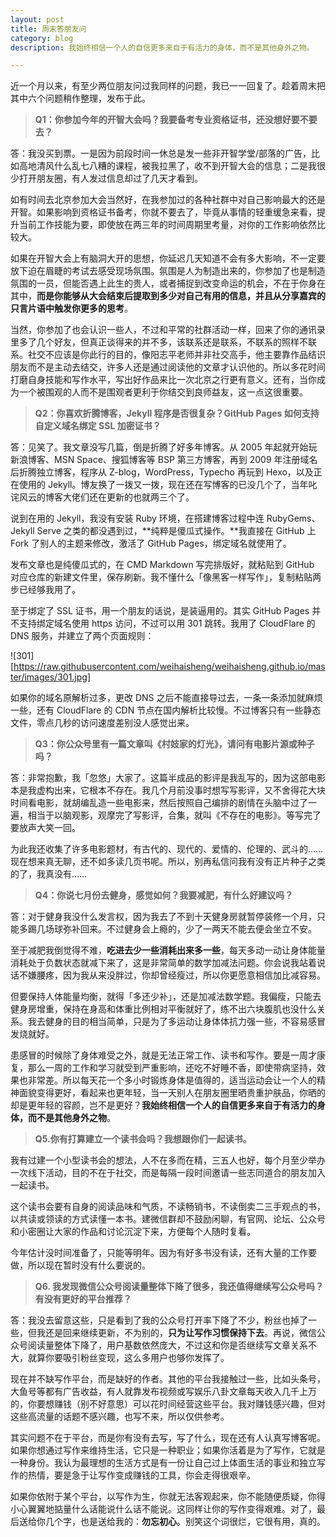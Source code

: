 ```yaml
---
layout: post
title: 周末答朋友问
category: blog
description: 我始终相信一个人的自信更多来自于有活力的身体，而不是其他身外之物。

---
```


近一个月以来，有至少两位朋友问过我同样的问题，我已一一回复了。趁着周末把其中六个问题稍作整理，发布于此。

>**Q1：你参加今年的开智大会吗？我要备考专业资格证书，还没想好要不要去？**

答：我没买到票。一是因为前段时间一休总是发一些非开智学堂/部落的广告，比如高地清风什么乱七八糟的课程，被我拉黑了，收不到开智大会的信息；二是我很少打开朋友圈，有人发过信息却过了几天才看到。

如有时间去北京参加大会当然好，在我参加过的各种社群中对自己影响最大的还是开智。如果影响到资格证书备考，你就不要去了，毕竟从事情的轻重缓急来看，提升当前工作技能为要，即使放在两三年的时间周期里考量，对你的工作影响依然比较大。

如果在开智大会上有脑洞大开的思想，你延迟几天知道不会有多大影响，不一定要放下迫在眉睫的考试去感受现场氛围。氛围是人为制造出来的，你参加了也是制造氛围的一员，但能否遇上此生的贵人，或者捕捉到改变命运的机会，不在于你身在其中，**而是你能够从大会结束后提取到多少对自己有用的信息，并且从分享嘉宾的只言片语中触发你更多的思考**。

当然，你参加了也会认识一些人，不过和平常的社群活动一样，回来了你的通讯录里多了几个好友，但真正谈得来的并不多，该联系还是联系，不联系的照样不联系。社交不应该是你此行的目的，像阳志平老师并非社交高手，他主要靠作品结识朋友而不是主动去结交，许多人还是通过阅读他的文章才认识他的。所以多花时间打磨自身技能和写作水平，写出好作品来比一次北京之行更有意义。还有，当你成为一个被围观的人而不是围观者更利于你结交到良师益友，这一点这很重要。

>**Q2：你喜欢折腾博客，Jekyll 程序是否很复杂？GitHub Pages 如何支持自定义域名绑定 SSL 加密证书？**

答：见笑了。我文章没写几篇，倒是折腾了好多年博客。从 2005 年起就开始玩新浪博客、MSN Space、搜狐博客等 BSP 第三方博客，再到 2009 年注册域名后折腾独立博客，程序从 Z-blog，WordPress，Typecho 再玩到 Hexo，以及正在使用的 Jekyll。博友换了一拨又一拨，现在还在写博客的已没几个了，当年叱诧风云的博客大佬们还在更新的也就两三个了。

说到在用的 Jekyll，我没有安装 Ruby 环境，在搭建博客过程中连 RubyGems、Jekyll Serve 之类的都没遇到过，**纯粹是傻瓜式操作。**我直接在 GitHub 上 Fork 了别人的主题来修改，激活了 GitHub Pages，绑定域名就使用了。

发布文章也是纯傻瓜式的，在 CMD Markdown 写完排版好，就粘贴到 GitHub 对应仓库的新建文件里，保存刷新。我不懂什么「像黑客一样写作」，复制粘贴两步已经够我用了。

至于绑定了 SSL 证书，用一个朋友的话说，是装逼用的。其实 GitHub Pages 并不支持绑定域名使用 https 访问，不过可以用 301 跳转。我用了 CloudFlare 的 DNS 服务，并建立了两个页面规则：

![301][https://raw.githubusercontent.com/weihaisheng/weihaisheng.github.io/master/images/301.jpg]

如果你的域名原解析过多，更改 DNS 之后不能直接导过去，一条一条添加就麻烦一些，还有 CloudFlare 的 CDN 节点在国内解析比较慢。不过博客只有一些静态文件，零点几秒的访问速度差别没人感觉出来。

>**Q3：你公众号里有一篇文章叫《村妓家的灯光》，请问有电影片源或种子吗？**

答：非常抱歉，我「忽悠」大家了。这篇半成品的影评是我乱写的，因为这部电影本是我虚构出来，它根本不存在。我几个月前没事时想写写影评，又不舍得花大块时间看电影，就胡编乱造一些电影来，然后按照自己编排的剧情在头脑中过了一遍，相当于以脑观影，观摩完了写影评，合集，就叫《不存在的电影》。等写完了要放声大笑一回。

为此我还收集了许多电影题材，有古代的、现代的、爱情的、伦理的、武斗的……现在想来真无聊，还不如多读几页书呢。所以，别再私信问我有没有正片种子之类的了，我真没有……

>**Q4：你说七月份去健身，感觉如何？我要减肥，有什么好建议吗？**

答：对于健身我没什么发言权，因为我去了不到十天健身房就暂停装修一个月，只能多踢几场球弥补回来。不过健身会上瘾的，少了一两天不能去便会坐立不安。

至于减肥我倒觉得不难，**吃进去少一些消耗出来多一些**，每天多动一动让身体能量消耗处于负数状态就减下来了，这是非常简单的数学加减法问题。你会说我站着说话不嫌腰疼，因为我从来没胖过，你却曾经瘦过，所以你更愿意相信加比减容易。

但要保持人体能量均衡，就得「多还少补」，还是加减法数学题。我偏瘦，只能去健身房增重，保持在身高和体重比例相对平衡就好了，练不出六块腹肌也没什么关系。我去健身的目的相当简单，只是为了多运动让身体体抗力强一些，不容易感冒发烧就好。

患感冒的时候除了身体难受之外，就是无法正常工作、读书和写作。要是一周才康复，那么一周的工作和学习就受到严重影响，还吃不好睡不香，即使带病坚持，效果也非常差。所以每天花一个多小时锻炼身体是值得的，适当运动会让一个人的精神面貌变得更好，看起来也更年轻，当一天别人在朋友圈里晒贵重护肤品，你晒的却是更年轻的容颜，岂不是更好？**我始终相信一个人的自信更多来自于有活力的身体，而不是其他身外之物**。

>**Q5.你有打算建立一个读书会吗？我想跟你们一起读书。**

我有过建一个小型读书会的想法，人不在多而在精，三五人也好，每个月至少举办一次线下活动，目的不在于社交，而是每隔一段时间邀请一些志同道合的朋友加入一起读书。

这个读书会要有自身的阅读品味和气质，不读畅销书，不读倒卖二三手观点的书，以共读或领读的方式读懂一本书。建微信群却不鼓励闲聊，有官网、论坛、公众号和小密圈让大家的作品和讨论沉淀下来，方便每个人随时复看。

今年估计没时间准备了，只能等明年。因为有好多书没有读，还有大量的工作要做，所以现在暂时没有什么要说的。

>**Q6. 我发现微信公众号阅读量整体下降了很多，我还值得继续写公众号吗？有没有更好的平台推荐？**

答：我没去留意这些，只是看到了我的公众号打开率下降了不少，粉丝也掉了一些，但我还是回来继续更新，不为别的，**只为让写作习惯保持下去**。再说，微信公众号阅读量整体下降了，用户基数依然庞大，不过这和你是否继续写文章关系不大，就算你要吸引粉丝变现，这么多用户也够你发挥了。

现在并不缺写作平台，而是缺好的作者。其他的平台我接触过一些，比如头条号，大鱼号等都有广告收益，有人就靠发布视频或写娱乐八卦文章每天收入几千上万的，你要想赚钱（别不好意思）可以花时间经营这些平台。我对赚钱感兴趣，但对这些高流量的话题不感兴趣，也写不来，所以仅供参考。

其实问题不在于平台，而是你有没有去写，写了什么，现在还有人认真写博客呢。如果你想通过写作来维持生活，它只是一种职业；如果你活着是为了写作，它就是一种身份。我认为最理想的生活方式是有一份让自己过上体面生活的事业和独立写作的热情，要是急于让写作变成赚钱的工具，你会走得很艰辛。

如果你依附于某个平台，以写作为生，你就无法客观起来，你不能随便质疑，你得小心翼翼地掂量什么话能说什么话不能说。这同样让你的写作变得艰难。对了，最后送给你几个字，也是送给我的：**勿忘初心**。别笑这个词很烂，它很有用，真的。
